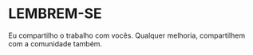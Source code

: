 # LEMBREM-SE

Eu compartilho o trabalho com vocês.
Qualquer melhoria, compartilhem com a comunidade também.
